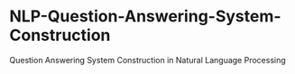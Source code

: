 # NLP-Question-Answering-System-Construction
Question Answering System Construction in Natural Language Processing

